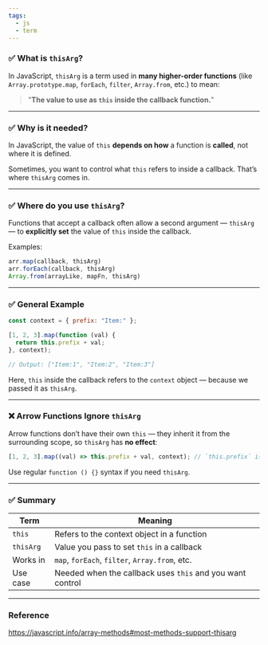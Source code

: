 ```yaml
---
tags:
  - js
  - term
---
```


### ✅ What is `thisArg`?

In JavaScript, `thisArg` is a term used in **many higher-order functions** (like `Array.prototype.map`, `forEach`, `filter`, `Array.from`, etc.) to mean:

> "**The value to use as `this` inside the callback function.**"

---

### ✅ Why is it needed?

In JavaScript, the value of `this` **depends on how** a function is **called**, not where it is defined.

Sometimes, you want to control what `this` refers to inside a callback. That’s where `thisArg` comes in.

---

### ✅ Where do you use `thisArg`?

Functions that accept a callback often allow a second argument — `thisArg` — to **explicitly set** the value of `this` inside the callback.

Examples:

```js
arr.map(callback, thisArg)
arr.forEach(callback, thisArg)
Array.from(arrayLike, mapFn, thisArg)
```

---

### ✅ General Example

```js
const context = { prefix: "Item:" };

[1, 2, 3].map(function (val) {
  return this.prefix + val;
}, context);

// Output: ["Item:1", "Item:2", "Item:3"]
```

Here, `this` inside the callback refers to the `context` object — because we passed it as `thisArg`.

---

### ❌ Arrow Functions Ignore `thisArg`

Arrow functions don’t have their own `this` — they inherit it from the surrounding scope, so `thisArg` has **no effect**:

```js
[1, 2, 3].map((val) => this.prefix + val, context); // `this.prefix` is undefined
```

Use regular `function () {}` syntax if you need `thisArg`.

---

### ✅ Summary

| Term      | Meaning                                                   |
| --------- | --------------------------------------------------------- |
| `this`    | Refers to the context object in a function                |
| `thisArg` | Value you pass to set `this` in a callback                |
| Works in  | `map`, `forEach`, `filter`, `Array.from`, etc.            |
| Use case  | Needed when the callback uses `this` and you want control |

---

### Reference
https://javascript.info/array-methods#most-methods-support-thisarg